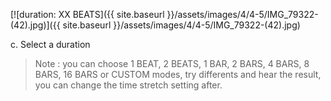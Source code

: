 ---
---

[![duration: XX BEATS]({{ site.baseurl }}/assets/images/4/4-5/IMG_79322-(42).jpg)]({{
site.baseurl }}/assets/images/4/4-5/IMG_79322-(42).jpg)

c. Select a duration

> Note : you can choose 1 BEAT, 2 BEATS, 1 BAR, 2 BARS, 4 BARS, 8 BARS, 16 BARS or CUSTOM modes, try differents and hear
> the result, you can change the time stretch setting after.
